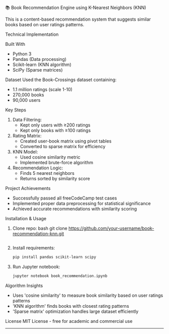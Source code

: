 📚 Book Recommendation Engine using K-Nearest Neighbors (KNN)

This is a content-based recommendation system that suggests similar books based on user ratings patterns.


Technical Implementation

Built With
- Python 3
- Pandas (Data processing)
- Scikit-learn (KNN algorithm)
- SciPy (Sparse matrices)

Dataset
Used the Book-Crossings dataset containing:
- 1.1 million ratings (scale 1-10)
- 270,000 books
- 90,000 users

Key Steps
1. Data Filtering:
   - Kept only users with ≥200 ratings
   - Kept only books with ≥100 ratings
2. Rating Matrix:
   - Created user-book matrix using pivot tables
   - Converted to sparse matrix for efficiency
3. KNN Model:
   - Used cosine similarity metric
   - Implemented brute-force algorithm
4. Recommendation Logic:
   - Finds 5 nearest neighbors
   - Returns sorted by similarity score

Project Achievements
- Successfully passed all freeCodeCamp test cases
- Implemented proper data preprocessing for statistical significance
- Achieved accurate recommendations with similarity scoring

Installation & Usage
1. Clone repo:
   bash
   git clone https://github.com/your-username/book-recommendation-knn.git
   ```
2. Install requirements:
   ```bash
   pip install pandas scikit-learn scipy
   ```
3. Run Jupyter notebook:
   ```bash
   jupyter notebook book_recommendation.ipynb
   ```

Algorithm Insights
- Uses 'cosine similarity' to measure book similarity based on user ratings patterns
- 'KNN algorithm' finds books with closest rating patterns
- 'Sparse matrix' optimization handles large dataset efficiently


License
MIT License - free for academic and commercial use

---
